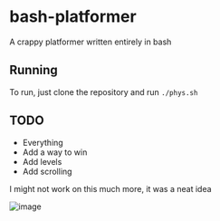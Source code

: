# bash-platformer
A crappy platformer written entirely in bash

## Running
To run, just clone the repository and run `./phys.sh`

## TODO
- Everything
- Add a way to win
- Add levels
- Add scrolling

I might not work on this much more, it was a neat idea

![image](https://github.com/G2-Games/bash-platformer/assets/72430668/e7aa0fa3-56df-4557-bdcf-13b1c2775c46)

